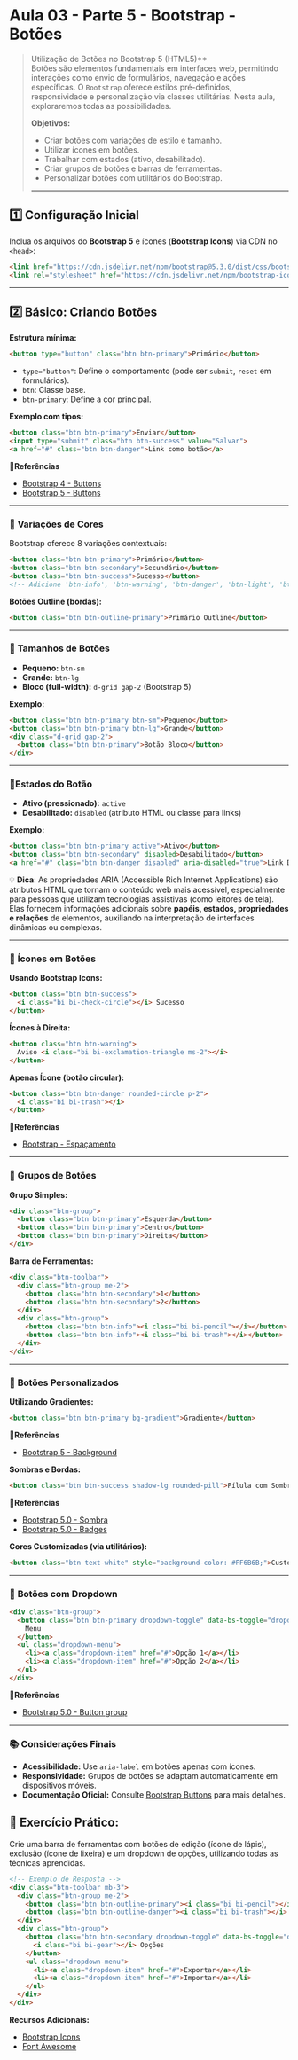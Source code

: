 # Aula 03 - Parte 5 - Bootstrap - Botões
> Utilização de Botões no Bootstrap 5 (HTML5)**  
> Botões são elementos fundamentais em interfaces web, permitindo interações como envio de formulários, navegação e ações específicas. O `Bootstrap` oferece estilos pré-definidos, responsividade e personalização via classes utilitárias. Nesta aula, exploraremos todas as possibilidades.
>
> **Objetivos:**  
> - Criar botões com variações de estilo e tamanho.  
> - Utilizar ícones em botões.  
> - Trabalhar com estados (ativo, desabilitado).  
> - Criar grupos de botões e barras de ferramentas.  
> - Personalizar botões com utilitários do Bootstrap.
> 
> ---

## :one: **Configuração Inicial**  

Inclua os arquivos do **Bootstrap 5** e ícones (**Bootstrap Icons**) via CDN no `<head>`:
```html
<link href="https://cdn.jsdelivr.net/npm/bootstrap@5.3.0/dist/css/bootstrap.min.css" rel="stylesheet">
<link rel="stylesheet" href="https://cdn.jsdelivr.net/npm/bootstrap-icons@1.11.1/font/bootstrap-icons.css">
```

---

## :two: **Básico: Criando Botões**  
**Estrutura mínima:**  
```html
<button type="button" class="btn btn-primary">Primário</button>
```
- `type="button"`: Define o comportamento (pode ser `submit`, `reset` em formulários).  
- `btn`: Classe base.  
- `btn-primary`: Define a cor principal.

**Exemplo com tipos:**  
```html
<button class="btn btn-primary">Enviar</button>
<input type="submit" class="btn btn-success" value="Salvar">
<a href="#" class="btn btn-danger">Link como botão</a>
```

📙**Referências**

- [Bootstrap 4 - Buttons](https://getbootstrap.com/docs/4.0/components/buttons/)
- [Bootstrap 5 - Buttons](https://getbootstrap.com/docs/5.3/components/buttons/)

---

### 🔖 **Variações de Cores**  
Bootstrap oferece 8 variações contextuais:  

```html
<button class="btn btn-primary">Primário</button>
<button class="btn btn-secondary">Secundário</button>
<button class="btn btn-success">Sucesso</button>
<!-- Adicione 'btn-info', 'btn-warning', 'btn-danger', 'btn-light', 'btn-dark' -->
```

**Botões Outline (bordas):**  
```html
<button class="btn btn-outline-primary">Primário Outline</button>
```

---

### 🔖 **Tamanhos de Botões**  
- **Pequeno:** `btn-sm`  
- **Grande:** `btn-lg`  
- **Bloco (full-width):** `d-grid gap-2` (Bootstrap 5)  

**Exemplo:**  
```html
<button class="btn btn-primary btn-sm">Pequeno</button>
<button class="btn btn-primary btn-lg">Grande</button>
<div class="d-grid gap-2">
  <button class="btn btn-primary">Botão Bloco</button>
</div>
```

---

### 🔖**Estados do Botão**  
- **Ativo (pressionado):** `active`  
- **Desabilitado:** `disabled` (atributo HTML ou classe para links)  

**Exemplo:**  
```html
<button class="btn btn-primary active">Ativo</button>
<button class="btn btn-secondary" disabled>Desabilitado</button>
<a href="#" class="btn btn-danger disabled" aria-disabled="true">Link Desabilitado</a>
```

💡 **Dica**:  As propriedades ARIA (Accessible Rich Internet Applications) são atributos HTML que tornam o conteúdo web mais acessível, especialmente para pessoas que utilizam tecnologias assistivas (como leitores de tela). Elas fornecem informações adicionais sobre **papéis, estados, propriedades e relações** de elementos, auxiliando na interpretação de interfaces dinâmicas ou complexas.

---

### 🔖 **Ícones em Botões**  
**Usando Bootstrap Icons:**  
```html
<button class="btn btn-success">
  <i class="bi bi-check-circle"></i> Sucesso
</button>
```

**Ícones à Direita:**  
```html
<button class="btn btn-warning">
  Aviso <i class="bi bi-exclamation-triangle ms-2"></i>
</button>
```

**Apenas Ícone (botão circular):**  
```html
<button class="btn btn-danger rounded-circle p-2">
  <i class="bi bi-trash"></i>
</button>
```

📙**Referências**

- [Bootstrap - Espaçamento](https://getbootstrap.com/docs/5.0/utilities/spacing/)


---

### 🔖 **Grupos de Botões**  
**Grupo Simples:**  
```html
<div class="btn-group">
  <button class="btn btn-primary">Esquerda</button>
  <button class="btn btn-primary">Centro</button>
  <button class="btn btn-primary">Direita</button>
</div>
```

**Barra de Ferramentas:**  
```html
<div class="btn-toolbar">
  <div class="btn-group me-2">
    <button class="btn btn-secondary">1</button>
    <button class="btn btn-secondary">2</button>
  </div>
  <div class="btn-group">
    <button class="btn btn-info"><i class="bi bi-pencil"></i></button>
    <button class="btn btn-info"><i class="bi bi-trash"></i></button>
  </div>
</div>
```

---

### 🔖 **Botões Personalizados**  
**Utilizando Gradientes:**  
```html
<button class="btn btn-primary bg-gradient">Gradiente</button>
```

📙**Referências**

- [Bootstrap 5 - Background](https://getbootstrap.com/docs/5.0/utilities/background/) 
  

**Sombras e Bordas:**  
```html
<button class="btn btn-success shadow-lg rounded-pill">Pílula com Sombra</button>
```

📙**Referências**

- [Bootstrap 5.0 - Sombra](https://getbootstrap.com/docs/5.0/utilities/shadows/)
- [Bootstrap 5.0 - Badges](https://getbootstrap.com/docs/5.0/components/badge/)



**Cores Customizadas (via utilitários):**  
```html
<button class="btn text-white" style="background-color: #FF6B6B;">Customizado</button>
```

---

### 🔖 **Botões com Dropdown**  
```html
<div class="btn-group">
  <button class="btn btn-primary dropdown-toggle" data-bs-toggle="dropdown">
    Menu
  </button>
  <ul class="dropdown-menu">
    <li><a class="dropdown-item" href="#">Opção 1</a></li>
    <li><a class="dropdown-item" href="#">Opção 2</a></li>
  </ul>
</div>
```

📙**Referências**

- [Bootstrap 5.0 - Button group](https://getbootstrap.com/docs/5.0/components/button-group/)


---

### 📚 **Considerações Finais**  
- **Acessibilidade:** Use `aria-label` em botões apenas com ícones.  
- **Responsividade:** Grupos de botões se adaptam automaticamente em dispositivos móveis.  
- **Documentação Oficial:** Consulte [Bootstrap Buttons](https://getbootstrap.com/docs/5.3/components/buttons/) para mais detalhes.

## 🎯 **Exercício Prático:**  

Crie uma barra de ferramentas com botões de edição (ícone de lápis), exclusão (ícone de lixeira) e um dropdown de opções, utilizando todas as técnicas aprendidas.

```html
<!-- Exemplo de Resposta -->
<div class="btn-toolbar mb-3">
  <div class="btn-group me-2">
    <button class="btn btn-outline-primary"><i class="bi bi-pencil"></i> Editar</button>
    <button class="btn btn-outline-danger"><i class="bi bi-trash"></i> Excluir</button>
  </div>
  <div class="btn-group">
    <button class="btn btn-secondary dropdown-toggle" data-bs-toggle="dropdown">
      <i class="bi bi-gear"></i> Opções
    </button>
    <ul class="dropdown-menu">
      <li><a class="dropdown-item" href="#">Exportar</a></li>
      <li><a class="dropdown-item" href="#">Importar</a></li>
    </ul>
  </div>
</div>
```

**Recursos Adicionais:**  
- [Bootstrap Icons](https://icons.getbootstrap.com/)  
- [Font Awesome](https://fontawesome.com/)